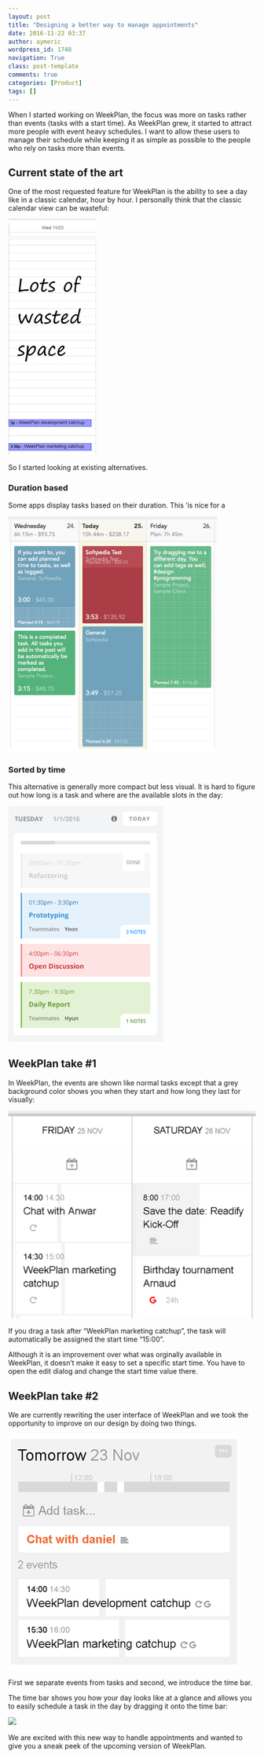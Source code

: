 ```yaml
---
layout: post
title: "Designing a better way to manage appointments"
date: 2016-11-22 03:37
author: aymeric
wordpress_id: 1748
navigation: True
class: post-template
comments: true
categories: [Product]
tags: []
---
```

When I started working on WeekPlan, the focus was more on tasks rather than events (tasks with a start time). As WeekPlan grew, it started to attract more people with event heavy schedules. I want to allow these users to manage their schedule while keeping it as simple as possible to the people who rely on tasks more than events.<!--more-->


## Current state of the art


One of the most requested feature for WeekPlan is the ability to see a day like in a classic calendar, hour by hour. I personally think that the classic calendar view can be wasteful:

![Wasted space in calendar view](/assets/images/uploads/1748-image-7.png)

So I started looking at existing alternatives.


### Duration based


Some apps display tasks based on their duration. This ’is nice for a

![Tasks by length](/assets/images/uploads/1748-image-8.png)


### Sorted by time


This alternative is generally more compact but less visual. It is hard to figure out how long is a task and where are the available slots in the day:

![List of events](/assets/images/uploads/1748-image-9.png)


## WeekPlan take #1


In WeekPlan, the events are shown like normal tasks except that a grey background color shows you when they start and how long they last for visually:

![Event visualization in WeekPlan](/assets/images/uploads/1748-image-10.png)

If you drag a task after “WeekPlan marketing catchup”, the task will automatically be assigned the start time “15:00”.

Although it is an improvement over what was orginally available in WeekPlan, it doesn’t make it easy to set a specific start time. You have to open the edit dialog and change the start time value there.


## WeekPlan take #2


We are currently rewriting the user interface of WeekPlan and we took the opportunity to improve on our design by doing two things.

![New visualization of events from WeekPlan](/assets/images/uploads/1748-image-11.png)

First we separate events from tasks and second, we introduce the time bar.

The time bar shows you how your day looks like at a glance and allows you to easily schedule a task in the day by dragging it onto the time bar:

![](https://i.gyazo.com/fce6fa57860ce93359177277ac93181d.gif)

We are excited with this new way to handle appointments and wanted to give you a sneak peek of the upcoming version of WeekPlan.
